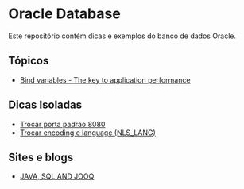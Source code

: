 # Oracle Database

Este repositório contém dicas e exemplos do banco de dados Oracle.

## Tópicos

* [Bind variables - The key to application performance](http://www.akadia.com/services/ora_bind_variables.html)


## Dicas Isoladas

* [Trocar porta padrão 8080](http://stackoverflow.com/questions/142868/change-oracle-port-from-port-8080)
* [Trocar encoding e language (NLS_LANG)](http://docs.oracle.com/cd/E12102_01/books/AnyInstAdm784/AnyInstAdmPreInstall18.html)




## Sites e blogs

* [JAVA, SQL AND JOOQ](https://blog.jooq.org/)
